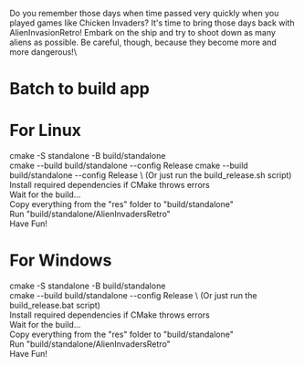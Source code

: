 Do you remember those days when time passed very quickly when you played games like Chicken Invaders? It's time to bring those days back with AlienInvasionRetro! Embark on the ship and try to shoot down as many aliens as possible. Be careful, though, because they become more and more dangerous!\

# Batch to build app
# For Linux

cmake -S standalone -B build/standalone \
cmake --build build/standalone --config Release
cmake --build build/standalone --config Release \ 
(Or just run the build_release.sh script) \
Install required dependencies if CMake throws errors \
Wait for the build... \
Copy everything from the "res" folder to "build/standalone" \
Run "build/standalone/AlienInvadersRetro" \
Have Fun!


# For Windows

cmake -S standalone -B build/standalone \
cmake --build build/standalone --config Release \ 
(Or just run the build_release.bat script) \
Install required dependencies if CMake throws errors \
Wait for the build... \
Copy everything from the "res" folder to "build/standalone" \
Run "build/standalone/AlienInvadersRetro" \
Have Fun!
